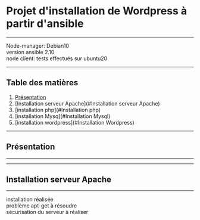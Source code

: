 # Projet d'installation de Wordpress à partir d'ansible
***
Node-manager: Debian10  
version ansible 2.10  
node client: tests effectués sur ubuntu20  
***
## Table des matières
1. [Présentation](#Présentation)
2. [Installation serveur Apache](#Installation serveur Apache)
3. [installation php](#Installation php)
4. [installation Mysq](#Installation Mysql)
5. [installation wordpress](#Installation Wordpress)
***
## Présentation
***

***
## Installation serveur Apache
***
installation réalisée  
problème apt-get à résoudre  
sécurisation du serveur à réaliser  


